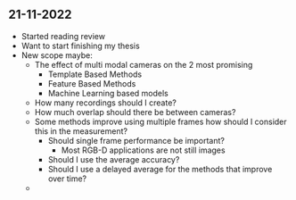 
## 21-11-2022

- Started reading review
- Want to start finishing my thesis
- New scope maybe:
	- The effect of multi modal cameras on the 2 most promising
		- Template Based Methods
		- Feature Based Methods
		- Machine Learning based models
	- How many recordings should I create?
	- How much overlap should there be between cameras?
	- Some methods improve using multiple frames how should I consider this in the measurement?
		- Should single frame performance be important?
			- Most RGB-D applications are not still images
		- Should I use the average accuracy?
		- Should I use a delayed average for the methods that improve over time?
	- 